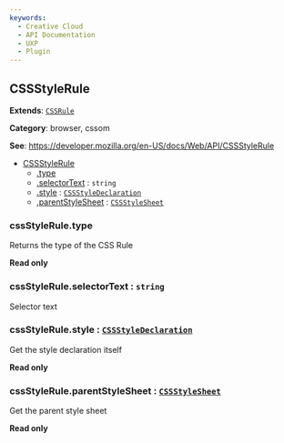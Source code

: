 ```yaml
---
keywords:
  - Creative Cloud
  - API Documentation
  - UXP
  - Plugin
---
```



<a name="cssstylerule" id="cssstylerule"></a>

## CSSStyleRule

**Extends**: [`CSSRule`](#cssrule)

**Category**: browser, cssom

**See**: https://developer.mozilla.org/en-US/docs/Web/API/CSSStyleRule

* [CSSStyleRule](#CSSStyleRule)
    * [.type](#cssstylerule-type)
    * [.selectorText](#cssstylerule-selectortext) : `string`
    * [.style](#CSSStyleRule+style) : [`CSSStyleDeclaration`](#cssstyledeclaration)
    * [.parentStyleSheet](#CSSStyleRule+parentStyleSheet) : [`CSSStyleSheet`](#cssstylesheet)

<a name="cssstylerule-type" id="cssstylerule-type"></a>

### cssStyleRule.type
Returns the type of the CSS Rule

**Read only**

<a name="cssstylerule-selectortext" id="cssstylerule-selectortext"></a>

### cssStyleRule.selectorText : `string`
Selector text

<a name="cssstylerule-style" id="cssstylerule-style"></a>

### cssStyleRule.style : [`CSSStyleDeclaration`](#cssstyledeclaration)
Get the style declaration itself

**Read only**

<a name="cssstylerule-parentstylesheet" id="cssstylerule-parentstylesheet"></a>

### cssStyleRule.parentStyleSheet : [`CSSStyleSheet`](#cssstylesheet)
Get the parent style sheet

**Read only**
